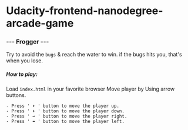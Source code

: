 # Udacity-frontend-nanodegree-arcade-game
### --- Frogger ---
Try to avoid the `bugs` & reach the water to win. if the bugs hits you, that's when you lose.
##### How to play:
Load `index.html` in your favorite browser
Move player by Using arrow buttons.

    - Press ' ⬆️ ' button to move the player up.
    - Press ' ⬇️ ' button to move the player down.
    - Press ' ➡️ ' button to move the player right.
    - Press ' ⬅️ ' button to move the player left.

